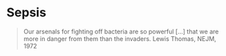 # Sepsis

> Our arsenals for fighting off bacteria are so powerful […] that we are more in danger from them than the invaders.
> Lewis Thomas, NEJM, 1972
